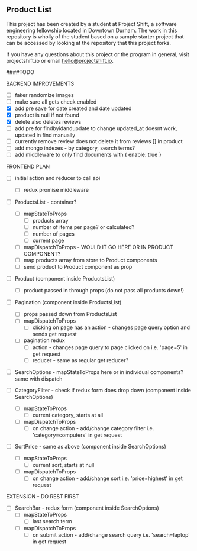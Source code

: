 ## Product List

This project has been created by a student at Project Shift, a software engineering fellowship located in Downtown Durham.  The work in this repository is wholly of the student based on a sample starter project that can be accessed by looking at the repository that this project forks.

If you have any questions about this project or the program in general, visit projectshift.io or email hello@projectshift.io.

####TODO

BACKEND IMPROVEMENTS
- [ ] faker randomize images
- [ ] make sure all gets check enabled
- [X] add pre save for date created and date updated
- [X] product is null if not found
- [X] delete also deletes reviews
- [ ] add pre for findbyidandupdate to change updated_at
      doesnt work, updated in find manually
- [ ] currently remove review does not delete it from reviews [] in product
- [ ] add mongo indexes - by category, search terms?
- [ ] add middleware to only find documents with { enable: true }

FRONTEND PLAN
- [ ] initial action and reducer to call api
  - [ ] redux promise middleware

- [ ] ProductsList - container?
  - [ ] mapStateToProps
    - [ ] products array
    - [ ] number of items per page? or calculated?
    - [ ] number of pages
    - [ ] current page
  - [ ] mapDispatchToProps - WOULD IT GO HERE OR IN PRODUCT COMPONENT?
  - [ ] map products array from store to Product components
  - [ ] send product to Product component as prop

- [ ] Product (component inside ProductsList)
  - [ ] product passed in through props (do not pass all products down!)

- [ ] Pagination (component inside ProductsList)
  - [ ] props passed down from ProductsList  
  - [ ] mapDispatchToProps
    - [ ] clicking on page has an action - changes page query option and sends get request
  - [ ] pagination redux
    - [ ] action - changes page query to page clicked on i.e. 'page=5' in get request
    - [ ] reducer - same as regular get reducer?

- [ ] SearchOptions - mapStateToProps here or in individual components? same with dispatch

- [ ] CategoryFilter - check if redux form does drop down (component inside SearchOptions)
  - [ ] mapStateToProps
    - [ ] current category, starts at all
  - [ ] mapDispatchToProps
    - [ ] on change action - add/change category filter i.e. 'category=computers' in get request

- [ ] SortPrice - same as above (component inside SearchOptions)
  - [ ] mapStateToProps
    - [ ] current sort, starts at null
  - [ ] mapDispatchToProps
    - [ ] on change action - add/change sort i.e. 'price=highest' in get request

EXTENSION - DO REST FIRST
- [ ] SearchBar - redux form (component inside SearchOptions)
  - [ ] mapStateToProps
    - [ ] last search term
  - [ ] mapDispatchToProps
    - [ ] on submit action - add/change search query i.e. 'search=laptop' in get request